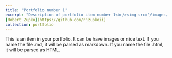 ```yaml
---
title: "Portfolio number 1"
excerpt: "Description of portfolio item number 1<br/><img src='/images/500x300.png'>"
[Robert Zupko](https://github.com/rjzupkoii)
collection: portfolio
---
```


This is an item in your portfolio. It can be have images or nice text. If you name the file .md, it will be parsed as markdown. If you name the file .html, it will be parsed as HTML. 

